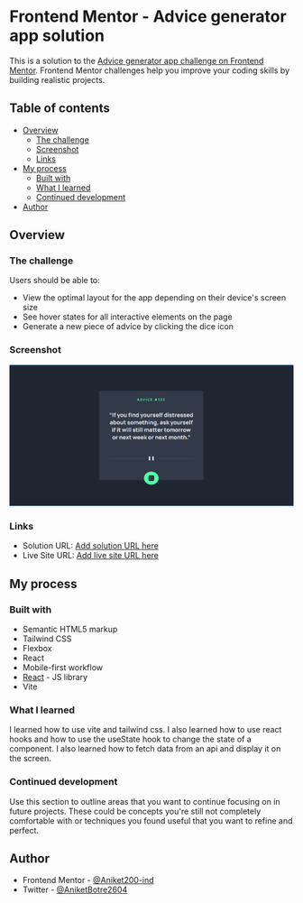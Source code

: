# Frontend Mentor - Advice generator app solution

This is a solution to the [Advice generator app challenge on Frontend Mentor](https://www.frontendmentor.io/challenges/advice-generator-app-QdUG-13db). Frontend Mentor challenges help you improve your coding skills by building realistic projects.

## Table of contents

- [Overview](#overview)
  - [The challenge](#the-challenge)
  - [Screenshot](#screenshot)
  - [Links](#links)
- [My process](#my-process)
  - [Built with](#built-with)
  - [What I learned](#what-i-learned)
  - [Continued development](#continued-development)
- [Author](#author)


## Overview

### The challenge

Users should be able to:

- View the optimal layout for the app depending on their device's screen size
- See hover states for all interactive elements on the page
- Generate a new piece of advice by clicking the dice icon

### Screenshot

![](./screenshot.png)

### Links

- Solution URL: [Add solution URL here](https://github.com/Aniket200-ind/advice-generator-app)
- Live Site URL: [Add live site URL here](https://adviser-app.netlify.app)

## My process

### Built with

- Semantic HTML5 markup
- Tailwind CSS
- Flexbox
- React
- Mobile-first workflow
- [React](https://reactjs.org/) - JS library
- Vite

### What I learned

I learned how to use vite and tailwind css. I also learned how to use react hooks and how to use the useState hook to change the state of a component.
I also learned how to fetch data from an api and display it on the screen.

### Continued development

Use this section to outline areas that you want to continue focusing on in future projects. These could be concepts you're still not completely comfortable with or techniques you found useful that you want to refine and perfect.

## Author

- Frontend Mentor - [@Aniket200-ind](https://www.frontendmentor.io/profile/Aniket200-ind)
- Twitter - [@AniketBotre2604](https://twitter.com/AniketBotre2604)